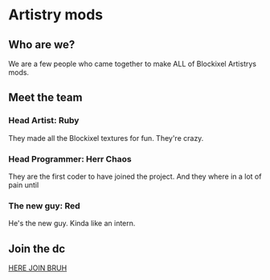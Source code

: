 # Artistry mods
## Who are we?
We are a few people who came together to make ALL of Blockixel Artistrys mods.
## Meet the team
### Head Artist: Ruby
They made all the Blockixel textures for fun. They're crazy.
### Head Programmer: Herr Chaos
They are the first coder to have joined the project. And they where in a lot of pain until
### The new guy: Red
He's the new guy. Kinda like an intern.

## Join the dc
[HERE JOIN BRUH](https://discord.gg/jufZucSF24)
